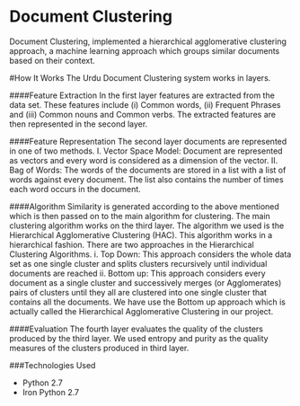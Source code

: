 # Document Clustering
Document Clustering, implemented a hierarchical agglomerative clustering approach, a machine learning approach which groups similar documents based on their context.

#How It Works
The Urdu Document Clustering system works in layers.

####Feature Extraction
In the first layer features are extracted from the data set. These features include (i) Common words, (ii) Frequent Phrases and (iii) Common nouns and Common verbs. The extracted features are then represented in the second layer.

####Feature Representation
The second layer documents are represented in one of two methods.
I.	Vector Space Model:
Document are represented as vectors and every word is considered as a dimension of the vector.
II.	Bag of Words:
The words of the documents are stored in a list with a list of words against every document. The list also contains the number of times each word occurs in the document.

####Algorithm
Similarity is generated according to the above mentioned which is then passed on to the main algorithm for clustering.
The main clustering algorithm works on the third layer. The algorithm we used is the Hierarchical Agglomerative Clustering (HAC). This algorithm works in a hierarchical fashion. There are two approaches in the Hierarchical Clustering Algorithms.
i.	Top Down:
This approach considers the whole data set as one single cluster and splits clusters recursively until individual documents are reached
ii.	Bottom up:
This approach considers every document as a single cluster and successively merges (or Agglomerates) pairs of clusters until they all are clustered into one single cluster that contains all the documents.
We have use the Bottom up approach which is actually called the Hierarchical Agglomerative Clustering in our project.

####Evaluation
The fourth layer evaluates the quality of the clusters produced by the third layer. We used entropy and purity as the quality measures of the clusters produced in third layer.

###Technologies Used
* Python 2.7
* Iron Python 2.7
